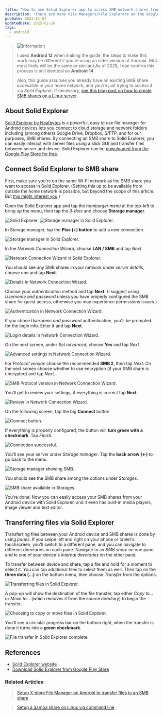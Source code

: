 ```yaml
---
title: "How to use Solid Explorer app to access SMB network shares from an Android device"
description: "There are many File Managers/File Explorers on the Google Play Store, but I wanted to easily access the Samba share on my server while on my home network. Solid Explorer is the solution I went with and it works well, so here is a quick guide to setting it up."
pubDate: 2022-11-07
updatedDate: 2025-02-26
tags:
  - android
---
```


> <img src="/assets/info.svg" class="info" loading="eager" decoding="async" alt="Information">
>
> I used **Android 12** when making the guide, the steps to make this work may be different if you're using an older version of Android. (But most likely will be the same or similar.) As of 2025, I can confirm this process is still identical on **Android 14**.
> 
> Also, this guide assumes you already have an existing SMB share accessible in your home network, and you're just trying to access it via _Solid Explorer_. If necessary, <a href="/blog/setup-a-samba-share-on-linux-via-command-line/" target="_blank">see this blog post on how to create SMB shares on a Linux server</a>.

## About Solid Explorer

<a href="https://neatbytes.com/solidexplorer" target="_blank" umami-event-data="solid-explorer-site">Solid Explorer by Neatbytes</a> is a powerful, easy to use file manager for Android devices lets you connect to cloud storage and network folders including (among others) Google Drive, Dropbox, S/FTP, and for our purposes, SMB shares. By connecting an SMB share to Solid Explorer, you can easily interact with server files using a slick GUI and transfer files between server and device. Solid Explorer can be <a href="https://play.google.com/store/apps/details?id=pl.solidexplorer2" target="_blank" umami-event-data="solid-explorer-gplay">downloaded from the Google Play Store for free</a>.

## Connect Solid Explorer to SMB share

First, make sure you're on the same Wi-Fi network as the SMB share you want to access in Solid Explorer. (Setting this up to be available from outside the home network is possible, but beyond the scope of this article. But <a href="/blog/comprehensive-guide-tailscale-securely-access-home-network/" target="_blank" data-umami-event="solid-explorer-tailscale">this might interest you</a>.)

Open the Solid Explorer app and tap the _hamburger menu_ at the top-left to bring up the menu, then tap the _3-dots_ and choose **Storage manager**.

![Solid Explorer.](../../img/blog/solidexplorer1.jpg 'Solid Explorer')
![Storage manager in Solid Explorer.](../../img/blog/solidexplorer2.jpg 'Network Connection Wizard in Solid Explorer')

In Storage manager, tap the **Plus (+) button** to add a new connection.

![Storage manager in Solid Explorer.](../../img/blog/solidexplorer3.jpg 'Storage manager in Solid Explorer')

In the _Network Connection Wizard_, choose **LAN / SMB** and tap _Next_.

![Network Connection Wizard in Solid Explorer.](../../img/blog/solidexplorer4.jpg 'Network Connection Wizard in Solid Explorer')

You should see any SMB shares in your network under _server details_, choose one and tap **Next**.

![Details in Network Connection Wizard.](../../img/blog/solidexplorer5.jpg 'Details in Network Connection Wizard')

Choose your _authentication_ method and tap **Next**. (I suggest using _Username and password_ unless you have properly configured the SMB share for guest access, otherwise you may experience permissions issues.)

![Authentication in Network Connection Wizard.](../../img/blog/solidexplorer6.jpg 'Authentication in Network Connection Wizard')

If you chose _Username and password_ authentication, you'll be prompted for the login info. Enter it and tap **Next**.

![Login details in Network Connection Wizard.](../../img/blog/solidexplorer7.jpg 'Login details in Network Connection Wizard')

On the next screen, under _Set advanced_, choose **Yes** and tap _Next_.

![Advanced settings in Network Connection Wizard.](../../img/blog/solidexplorer8.jpg 'Advanced settings in Network Connection Wizard')

For _Protocol version_ choose the recommended **SMB 2**, then tap _Next_. On the next screen choose whether to use encryption (if your SMB share is encrypted) and tap _Next_. 

![SMB Protocol version in Network Connection Wizard.](../../img/blog/solidexplorer9.jpg 'SMB Protocol version in Network Connection Wizard')

You'll get to review your settings, if everything is correct tap **Next**.

![Review in Network Connection Wizard.](../../img/blog/solidexplorer10.jpg 'Review in Network Connection Wizard')

On the following screen, tap the big **Connect** button.

![Connect button.](../../img/blog/solidexplorer11.jpg 'Connect button')

If everything is properly configured, the button will **turn green with a checkmark**. Tap _Finish_.

![Connection successful.](../../img/blog/solidexplorer12.jpg 'Connection successful')

You'll see your server under _Storage manager_. Tap the **back arrow (<-)** to go back to the menu.

![Storage manager showing SMB.](../../img/blog/solidexplorer13.jpg 'Storage manager showing SMB')

You should see the SMB share among the options under _Storages_.

![SMB share available in Storages.](../../img/blog/solidexplorer14.jpg 'SMB share available in Storages')

You're done! Now you can easily access your SMB shares from your Android device with Solid Explorer, and it even has built-in media players, image viewer and text editor.

## Transferring files via Solid Explorer

Transferring files between your Android device and SMB shares is done by using _panes_. If you swipe left and right on your phone or tablet's touchscreen, you'll switch to a different pane, and you can navigate to different directories on each pane. Navigate to an _SMB share_ on one pane, and to one of your device's _internal directories_ on the other pane.

To transfer between device and share, tap a file and hold for a moment to select it. You can tap additional files to select them as well. Then tap on the **three dots (...)** on the bottom menu, then choose _Transfer_ from the options.

![Transferring files in Solid Explorer.](../../img/blog/solidexplorer15.jpg 'Transferring files in Solid Explorer')

A pop-up will show the destination of the file transfer, tap either _Copy to..._ or _Move to..._ (which removes it from the source directory) to begin the transfer.

![Choosing to copy or move files in Solid Explorer.](../../img/blog/solidexplorer16.jpg 'Choosing to copy or move files in Solid Explorer')

You'll see a circlular progress bar on the bottom right, when the transfer is done it turns into a **green checkmark**.

![File transfer in Solid Explorer complete.](../../img/blog/solidexplorer17.jpg 'File transfer in Solid Explorer complete')

## References

- <a href="https://neatbytes.com/solidexplorer" target="_blank" umami-event-data="solid-explorer-site">Solid Explorer website</a>
- <a href="https://play.google.com/store/apps/details?id=pl.solidexplorer2" target="_blank" umami-event-data="solid-explorer-gplay">Download Solid Explorer from Google Play Store</a>

### Related Articles

> <a href="/blog/xplore-android-smb-share/" data-umami-event="solid-explorer-related-xplorer">Setup X-plore File Manager on Android to transfer files to an SMB share</a>

> <a href="/blog/setup-a-samba-share-on-linux-via-command-line/" data-umami-event="solid-explorer-related-smb-share-linux-cli">Setup a Samba share on Linux via command line</a>
